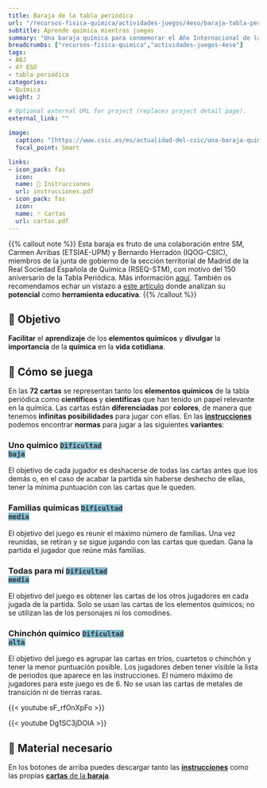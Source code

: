 ```yaml
---
title: Baraja de la tabla periódica
url: "/recursos-fisica-quimica/actividades-juegos/4eso/baraja-tabla-periodica"
subtitle: Aprende química mientras juegas
summary: "Una baraja química para conmemorar el Año Internacional de la Tabla Periódica."
breadcrumbs: ["recursos-fisica-quimica","actividades-juegos-4eso"]
tags:
- ABJ
- 4º ESO
- tabla-periódica
categories:
- Química
weight: 2

# Optional external URL for project (replaces project detail page).
external_link: ""

image:
  caption: "[https://www.csic.es/es/actualidad-del-csic/una-baraja-quimica-para-conmemorar-el-ano-internacional-de-la-tabla-periodica](https://www.csic.es/es/actualidad-del-csic/una-baraja-quimica-para-conmemorar-el-ano-internacional-de-la-tabla-periodica)"
  focal_point: Smart

links:
- icon_pack: fas
  icon:
  name: 📃 Instrucciones
  url: instrucciones.pdf
- icon_pack: fas
  icon:
  name: 🃏 Cartas
  url: cartas.pdf
---
```


{{% callout note %}}
Esta baraja es fruto de una colaboración entre SM, Carmen Arribas (ETSIAE-UPM) y Bernardo Herradón (IQOG-CSIC), miembros de la junta de gobierno de la sección territorial de Madrid de la Real Sociedad Española de Química (RSEQ-STM), con motivo del 150 aniversario de la Tabla Periódica.​ Más información [aquí](https://www.grupo-sm.com/es/post/tabla-periodica). También os recomendamos echar un vistazo a [este artículo](https://analesdequimica.es/index.php/AnalesQuimica/article/view/1783/2308) donde analizan su **potencial** como **herramienta educativa**. 
{{% /callout %}}

## 🎯 Objetivo

**Facilitar** el **aprendizaje** de los **elementos químicos** y **divulgar** la **importancia** de la **química** en la **vida cotidiana**.

## 🎲 Cómo se juega

En las **72 cartas** se representan tanto los **elementos químicos** de la tabla periódica como **científicos** y **científicas** que han tenido un papel relevante en la química. Las cartas están **diferenciadas** por **colores**, de manera que tenemos **infinitas posibilidades** para jugar con ellas. En las [**instrucciones**](instrucciones.pdf) podemos encontrar **normas** para jugar a las siguientes **variantes**:

### Uno químico <code style='color: #2E3440;background:#88C0D0'>Dificultad baja</code>

El objetivo de cada jugador es deshacerse de todas las cartas antes que los demás o, en el caso de acabar la partida sin haberse deshecho de ellas, tener la mínima puntuación con las cartas que le queden.

### Familias químicas <code style='color: #2E3440;background:#88C0D0'>Dificultad media</code>

El objetivo del juego es reunir el máximo número de familias. Una vez reunidas, se retiran y se sigue jugando con las cartas que quedan. Gana la partida el jugador que reúne más familias.

### Todas para mí <code style='color: #2E3440;background:#88C0D0'>Dificultad media</code>

El objetivo del juego es obtener las cartas de los otros jugadores en cada jugada de la partida. Solo se usan las cartas de los elementos químicos; no se utilizan las de los personajes ni los comodines.

### Chinchón químico <code style='color: #2E3440;background:#88C0D0'>Dificultad alta</code>

El objetivo del juego es agrupar las cartas en tríos, cuartetos o chinchón y tener la menor puntuación posible. Los jugadores deben tener visible la lista de periodos que aparece en las instrucciones. El número máximo de jugadores para este juego es de 6. No se usan las cartas de metales de transición ni de tierras raras.

{{< youtube sF_rfOnXpFo >}}

{{< youtube Dg1SC3jDOIA >}}

## 💼 Material necesario

En los botones de arriba puedes descargar tanto las [**instrucciones**](instrucciones.pdf) como las propias [**cartas** de la **baraja**](cartas.pdf).